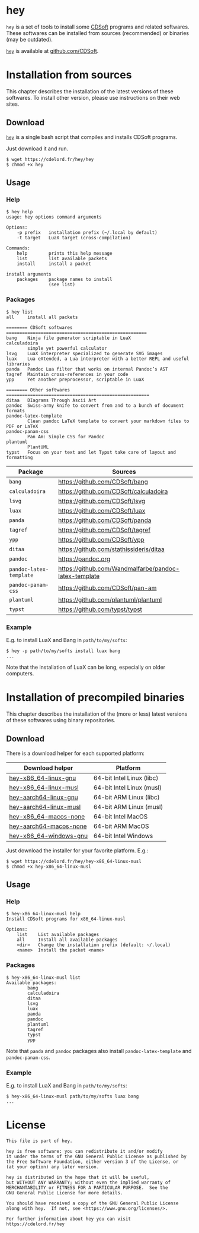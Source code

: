 # hey

`hey` is a set of tools to install some [CDSoft](https://github.com/CDSoft) programs and related softwares.
These softwares can be installed from sources (recommended) or binaries (may be outdated).

[`hey`](https://github.com/CDSoft/hey) is available at [github.com/CDSoft](https://github.com/CDSoft/hey).

# Installation from sources

This chapter describes the installation of the latest versions of these softwares.
To install other version, please use instructions on their web sites.

## Download

[`hey`](https://cdelord.fr/hey/hey) is a single bash script that compiles and installs CDSoft programs.

Just download it and run.

```
$ wget https://cdelord.fr/hey/hey
$ chmod +x hey
```

## Usage

### Help

```
$ hey help
usage: hey options command arguments

Options:
    -p prefix   installation prefix (~/.local by default)
    -t target   LuaX target (cross-compilation)

Commands:
    help        prints this help message
    list        list available packets
    install     install a packet

install arguments
    packages    package names to install
                (see list)
```

### Packages

```
$ hey list
all     install all packets

======== CDSoft softwares =====================================================
bang    Ninja file generator scriptable in LuaX
calculadoira
        simple yet powerful calculator
lsvg    LuaX interpreter specialized to generate SVG images
luax    Lua eXtended, a Lua interpreter with a better REPL and useful libraries
panda   Pandoc Lua filter that works on internal Pandoc’s AST
tagref  Maintain cross-references in your code
ypp     Yet another preprocessor, scriptable in LuaX

======== Other softwares ======================================================
ditaa   DIagrams Through Ascii Art
pandoc  Swiss-army knife to convert from and to a bunch of document formats
pandoc-latex-template
        Clean pandoc LaTeX template to convert your markdown files to PDF or LaTeX
pandoc-panam-css
        Pan Am: Simple CSS for Pandoc
plantuml
        PlantUML
typst   Focus on your text and let Typst take care of layout and formatting
```

| Package                         | Sources                                                     |
| ------------------------------- | ----------------------------------------------------------- |
| `bang`                          | <https://github.com/CDSoft/bang>                            |
| `calculadoira`                  | <https://github.com/CDSoft/calculadoira>                    |
| `lsvg`                          | <https://github.com/CDSoft/lsvg>                            |
| `luax`                          | <https://github.com/CDSoft/luax>                            |
| `panda`                         | <https://github.com/CDSoft/panda>                           |
| `tagref`                        | <https://github.com/CDSoft/tagref>                          |
| `ypp`                           | <https://github.com/CDSoft/ypp>                             |
| `ditaa`                         | <https://github.com/stathissideris/ditaa>                   |
| `pandoc`                        | <https://pandoc.org>                                        |
| `pandoc-latex-template`         | <https://github.com/Wandmalfarbe/pandoc-latex-template>     |
| `pandoc-panam-css`              | <https://github.com/CDSoft/pan-am>                          |
| `plantuml`                      | <https://github.com/plantuml/plantuml>                      |
| `typst`                         | <https://github.com/typst/typst>                            |

### Example

E.g. to install LuaX and Bang in `path/to/my/softs`:

```
$ hey -p path/to/my/softs install luax bang
...
```

Note that the installation of LuaX can be long, especially on older computers.

# Installation of precompiled binaries

This chapter describes the installation of the (more or less) latest versions of these softwares
using binary repositories.

## Download

There is a download helper for each supported platform:

| Download helper                                                               | Platform                  |
| ----------------------------------------------------------------------------- | ------------------------- |
| [hey-x86_64-linux-gnu](https://cdelord.fr/hey/hey-x86_64-linux-gnu)           | 64-bit Intel Linux (libc) |
| [hey-x86_64-linux-musl](https://cdelord.fr/hey/hey-x86_64-linux-musl)         | 64-bit Intel Linux (musl) |
| [hey-aarch64-linux-gnu](https://cdelord.fr/hey/hey-aarch64-linux-gnu)         | 64-bit ARM Linux (libc)   |
| [hey-aarch64-linux-musl](https://cdelord.fr/hey/hey-aarch64-linux-musl)       | 64-bit ARM Linux (musl)   |
| [hey-x86_64-macos-none](https://cdelord.fr/hey/hey-x86_64-macos-none)         | 64-bit Intel MacOS        |
| [hey-aarch64-macos-none](https://cdelord.fr/hey/hey-aarch64-macos-none)       | 64-bit ARM MacOS          |
| [hey-x86_64-windows-gnu](https://cdelord.fr/hey/hey-x86_64-windows-gnu.exe)   | 64-bit Intel Windows      |

Just download the installer for your favorite platform. E.g.:

```
$ wget https://cdelord.fr/hey/hey-x86_64-linux-musl
$ chmod +x hey-x86_64-linux-musl
```

## Usage

### Help

```
$ hey-x86_64-linux-musl help
Install CDSoft programs for x86_64-linux-musl

Options:
    list    List available packages
    all     Install all available packages
    <dir>   Change the installation prefix (default: ~/.local)
    <name>  Install the packet <name>
```

### Packages

```
$ hey-x86_64-linux-musl list
Available packages:
        bang
        calculadoira
        ditaa
        lsvg
        luax
        panda
        pandoc
        plantuml
        tagref
        typst
        ypp
```

Note that `panda` and `pandoc` packages also install `pandoc-latex-template` and `pandoc-panam-css`.

### Example

E.g. to install LuaX and Bang in `path/to/my/softs`:

```
$ hey-x86_64-linux-musl path/to/my/softs luax bang
...
```

# License

    This file is part of hey.

    hey is free software: you can redistribute it and/or modify
    it under the terms of the GNU General Public License as published by
    the Free Software Foundation, either version 3 of the License, or
    (at your option) any later version.

    hey is distributed in the hope that it will be useful,
    but WITHOUT ANY WARRANTY; without even the implied warranty of
    MERCHANTABILITY or FITNESS FOR A PARTICULAR PURPOSE.  See the
    GNU General Public License for more details.

    You should have received a copy of the GNU General Public License
    along with hey.  If not, see <https://www.gnu.org/licenses/>.

    For further information about hey you can visit
    https://cdelord.fr/hey
